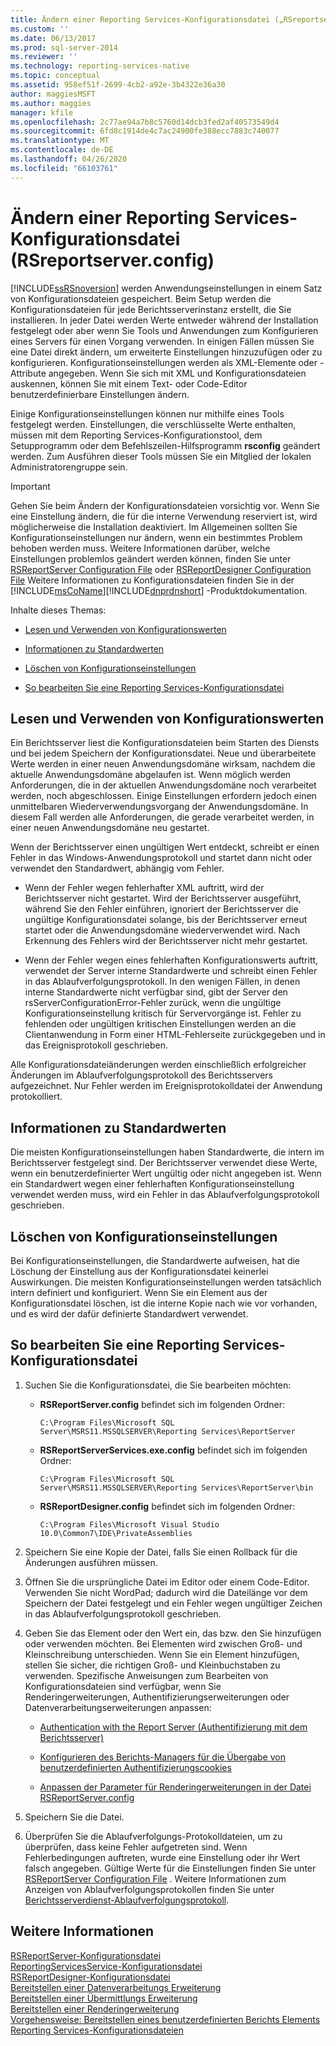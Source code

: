 ```yaml
---
title: Ändern einer Reporting Services-Konfigurationsdatei („RSreportserver.config“) | Microsoft-Dokumentation
ms.custom: ''
ms.date: 06/13/2017
ms.prod: sql-server-2014
ms.reviewer: ''
ms.technology: reporting-services-native
ms.topic: conceptual
ms.assetid: 958ef51f-2699-4cb2-a92e-3b4322e36a30
author: maggiesMSFT
ms.author: maggies
manager: kfile
ms.openlocfilehash: 2c77ae94a7b8c5760d14dcb3fed2af40573549d4
ms.sourcegitcommit: 6fd8c1914de4c7ac24900fe388ecc7883c740077
ms.translationtype: MT
ms.contentlocale: de-DE
ms.lasthandoff: 04/26/2020
ms.locfileid: "66103761"
---
```

# <a name="modify-a-reporting-services-configuration-file-rsreportserverconfig"></a>Ändern einer Reporting Services-Konfigurationsdatei (RSreportserver.config)
  [!INCLUDE[ssRSnoversion](../../includes/ssrsnoversion-md.md)] werden Anwendungseinstellungen in einem Satz von Konfigurationsdateien gespeichert. Beim Setup werden die Konfigurationsdateien für jede Berichtsserverinstanz erstellt, die Sie installieren. In jeder Datei werden Werte entweder während der Installation festgelegt oder aber wenn Sie Tools und Anwendungen zum Konfigurieren eines Servers für einen Vorgang verwenden. In einigen Fällen müssen Sie eine Datei direkt ändern, um erweiterte Einstellungen hinzuzufügen oder zu konfigurieren. Konfigurationseinstellungen werden als XML-Elemente oder -Attribute angegeben. Wenn Sie sich mit XML und Konfigurationsdateien auskennen, können Sie mit einem Text- oder Code-Editor benutzerdefinierbare Einstellungen ändern.  
  
 Einige Konfigurationseinstellungen können nur mithilfe eines Tools festgelegt werden. Einstellungen, die verschlüsselte Werte enthalten, müssen mit dem Reporting Services-Konfigurationstool, dem Setupprogramm oder dem Befehlszeilen-Hilfsprogramm **rsconfig** geändert werden. Zum Ausführen dieser Tools müssen Sie ein Mitglied der lokalen Administratorengruppe sein.  
  
> [!IMPORTANT]  
>  Gehen Sie beim Ändern der Konfigurationsdateien vorsichtig vor. Wenn Sie eine Einstellung ändern, die für die interne Verwendung reserviert ist, wird möglicherweise die Installation deaktiviert. Im Allgemeinen sollten Sie Konfigurationseinstellungen nur ändern, wenn ein bestimmtes Problem behoben werden muss. Weitere Informationen darüber, welche Einstellungen problemlos geändert werden können, finden Sie unter [RSReportServer Configuration File](rsreportserver-config-configuration-file.md) oder [RSReportDesigner Configuration File](rsreportdesigner-configuration-file.md) Weitere Informationen zu Konfigurationsdateien finden Sie in der [!INCLUDE[msCoName](../../includes/msconame-md.md)][!INCLUDE[dnprdnshort](../../includes/dnprdnshort-md.md)] -Produktdokumentation.  
  
 Inhalte dieses Themas:  
  
-   [Lesen und Verwenden von Konfigurationswerten](#bkmk_read_values)  
  
-   [Informationen zu Standardwerten](#bkmk_default_values)  
  
-   [Löschen von Konfigurationseinstellungen](#bkmk_delete_config_settings)  
  
-   [So bearbeiten Sie eine Reporting Services-Konfigurationsdatei](#bkmk_edit_configuation_file)  
  
##  <a name="reading-and-using-configuration-values"></a><a name="bkmk_read_values"></a> Lesen und Verwenden von Konfigurationswerten  
 Ein Berichtsserver liest die Konfigurationsdateien beim Starten des Diensts und bei jedem Speichern der Konfigurationsdatei. Neue und überarbeitete Werte werden in einer neuen Anwendungsdomäne wirksam, nachdem die aktuelle Anwendungsdomäne abgelaufen ist. Wenn möglich werden Anforderungen, die in der aktuellen Anwendungsdomäne noch verarbeitet werden, noch abgeschlossen. Einige Einstellungen erfordern jedoch einen unmittelbaren Wiederverwendungsvorgang der Anwendungsdomäne. In diesem Fall werden alle Anforderungen, die gerade verarbeitet werden, in einer neuen Anwendungsdomäne neu gestartet.  
  
 Wenn der Berichtsserver einen ungültigen Wert entdeckt, schreibt er einen Fehler in das Windows-Anwendungsprotokoll und startet dann nicht oder verwendet den Standardwert, abhängig vom Fehler.  
  
-   Wenn der Fehler wegen fehlerhafter XML auftritt, wird der Berichtsserver nicht gestartet. Wird der Berichtsserver ausgeführt, während Sie den Fehler einführen, ignoriert der Berichtsserver die ungültige Konfigurationsdatei solange, bis der Berichtsserver erneut startet oder die Anwendungsdomäne wiederverwendet wird. Nach Erkennung des Fehlers wird der Berichtsserver nicht mehr gestartet.  
  
-   Wenn der Fehler wegen eines fehlerhaften Konfigurationswerts auftritt, verwendet der Server interne Standardwerte und schreibt einen Fehler in das Ablaufverfolgungsprotokoll. In den wenigen Fällen, in denen interne Standardwerte nicht verfügbar sind, gibt der Server den rsServerConfigurationError-Fehler zurück, wenn die ungültige Konfigurationseinstellung kritisch für Servervorgänge ist. Fehler zu fehlenden oder ungültigen kritischen Einstellungen werden an die Clientanwendung in Form einer HTML-Fehlerseite zurückgegeben und in das Ereignisprotokoll geschrieben.  
  
 Alle Konfigurationsdateiänderungen werden einschließlich erfolgreicher Änderungen im Ablaufverfolgungsprotokoll des Berichtsservers aufgezeichnet. Nur Fehler werden im Ereignisprotokolldatei der Anwendung protokolliert.  
  
##  <a name="about-default-values"></a><a name="bkmk_default_values"></a> Informationen zu Standardwerten  
 Die meisten Konfigurationseinstellungen haben Standardwerte, die intern im Berichtsserver festgelegt sind. Der Berichtsserver verwendet diese Werte, wenn ein benutzerdefinierter Wert ungültig oder nicht angegeben ist. Wenn ein Standardwert wegen einer fehlerhaften Konfigurationseinstellung verwendet werden muss, wird ein Fehler in das Ablaufverfolgungsprotokoll geschrieben.  
  
##  <a name="deleting-configuration-settings"></a><a name="bkmk_delete_config_settings"></a> Löschen von Konfigurationseinstellungen  
 Bei Konfigurationseinstellungen, die Standardwerte aufweisen, hat die Löschung der Einstellung aus der Konfigurationsdatei keinerlei Auswirkungen. Die meisten Konfigurationseinstellungen werden tatsächlich intern definiert und konfiguriert. Wenn Sie ein Element aus der Konfigurationsdatei löschen, ist die interne Kopie nach wie vor vorhanden, und es wird der dafür definierte Standardwert verwendet.  
  
##  <a name="to-edit-a-reporting-services-configuration-file"></a><a name="bkmk_edit_configuation_file"></a> So bearbeiten Sie eine Reporting Services-Konfigurationsdatei  
  
1.  Suchen Sie die Konfigurationsdatei, die Sie bearbeiten möchten:  
  
    -   **RSReportServer.config** befindet sich im folgenden Ordner:  
  
        ```  
        C:\Program Files\Microsoft SQL Server\MSRS11.MSSQLSERVER\Reporting Services\ReportServer  
        ```  
  
    -   **RSReportServerServices.exe.config** befindet sich im folgenden Ordner:  
  
        ```  
        C:\Program Files\Microsoft SQL Server\MSRS11.MSSQLSERVER\Reporting Services\ReportServer\bin  
        ```  
  
    -   **RSReportDesigner.config** befindet sich im folgenden Ordner:  
  
        ```  
        C:\Program Files\Microsoft Visual Studio 10.0\Common7\IDE\PrivateAssemblies  
        ```  
  
2.  Speichern Sie eine Kopie der Datei, falls Sie einen Rollback für die Änderungen ausführen müssen.  
  
3.  Öffnen Sie die ursprüngliche Datei im Editor oder einem Code-Editor. Verwenden Sie nicht WordPad; dadurch wird die Dateilänge vor dem Speichern der Datei festgelegt und ein Fehler wegen ungültiger Zeichen in das Ablaufverfolgungsprotokoll geschrieben.  
  
4.  Geben Sie das Element oder den Wert ein, das bzw. den Sie hinzufügen oder verwenden möchten. Bei Elementen wird zwischen Groß- und Kleinschreibung unterschieden. Wenn Sie ein Element hinzufügen, stellen Sie sicher, die richtigen Groß- und Kleinbuchstaben zu verwenden. Spezifische Anweisungen zum Bearbeiten von Konfigurationsdateien sind verfügbar, wenn Sie Renderingerweiterungen, Authentifizierungserweiterungen oder Datenverarbeitungserweiterungen anpassen:  
  
    -   [Authentication with the Report Server (Authentifizierung mit dem Berichtsserver)](../security/authentication-with-the-report-server.md)  
  
    -   [Konfigurieren des Berichts-Managers für die Übergabe von benutzerdefinierten Authentifizierungscookies](../security/configure-the-web-portal-to-pass-custom-authentication-cookies.md)  
  
    -   [Anpassen der Parameter für Renderingerweiterungen in der Datei RSReportServer.config](../customize-rendering-extension-parameters-in-rsreportserver-config.md)  
  
5.  Speichern Sie die Datei.  
  
6.  Überprüfen Sie die Ablaufverfolgungs-Protokolldateien, um zu überprüfen, dass keine Fehler aufgetreten sind. Wenn Fehlerbedingungen auftreten, wurde eine Einstellung oder ihr Wert falsch angegeben. Gültige Werte für die Einstellungen finden Sie unter [RSReportServer Configuration File](rsreportserver-config-configuration-file.md) . Weitere Informationen zum Anzeigen von Ablaufverfolgungsprotokollen finden Sie unter [Berichtsserverdienst-Ablaufverfolgungsprotokoll](report-server-service-trace-log.md).  
  
## <a name="see-also"></a>Weitere Informationen  
 [RSReportServer-Konfigurationsdatei](rsreportserver-config-configuration-file.md)   
 [ReportingServicesService-Konfigurationsdatei](reportingservicesservice-configuration-file.md)   
 [RSReportDesigner-Konfigurationsdatei](rsreportdesigner-configuration-file.md)   
 [Bereitstellen einer Datenverarbeitungs Erweiterung](../extensions/data-processing/deploying-a-data-processing-extension.md)   
 [Bereitstellen einer Übermittlungs Erweiterung](../extensions/delivery-extension/deploying-a-delivery-extension.md)   
 [Bereitstellen einer Renderingerweiterung](../extensions/rendering-extension/deploying-a-rendering-extension.md)   
 [Vorgehensweise: Bereitstellen eines benutzerdefinierten Berichts Elements](../custom-report-items/how-to-deploy-a-custom-report-item.md)   
 [Reporting Services-Konfigurationsdateien](reporting-services-configuration-files.md)  
  
  

